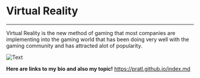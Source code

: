  # Virtual Reality  

---
Virtual Reality is the new method of gaming that most companies are implementing into the gaming world that has been
doing very well with the gaming community and has attracted alot of popularity.


![Text](https://images.anandtech.com/doci/9921/oculus_rift_vr_hardware_bundle_678_678x452.jpg)

**Here are links to my bio and also my topic!**
https://pratl.github.io/index.md
